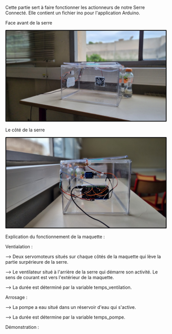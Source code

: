 Cette partie sert à faire fonctionner les actionneurs de notre Serre Connecté. Elle contient un fichier ino pour l'application Arduino.

Face avant de la serre

![Serre Face](img/Montage_Serre_face.jpg)

Le côté de la serre

![Serre Face](img/Montage_Serre_cote.jpg)


Explication du fonctionnement de la maquette :

Ventialation : 

--> Deux servomoteurs situés sur chaque côtés de la maquette qui lève la partie surpérieure de la serre.

--> Le ventilateur situé à l'arrière de la serre qui démarre son activité. Le sens de courant est vers l'extérieur de la maquette.

--> La durée est déterminé par la variable temps_ventilation.

Arrosage :

--> La pompe a eau situé dans un réservoir d'eau qui s'active.

--> La durée est détermine par la variable temps_pompe.

Démonstration :
